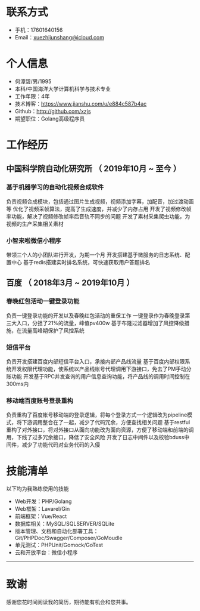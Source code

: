 # 联系方式

* 手机：17601640156
* Email：xuezhijunshang@icloud.com

# 个人信息

* 何潭碧/男/1995
* 本科/中国海洋大学计算机科学与技术专业
* 工作年限：4年
* 技术博客：https://www.jianshu.com/u/e884c587b4ac
* Github：http://github.com/xzjs
* 期望职位：Golang高级程序员

# 工作经历

## 中国科学院自动化研究所 （ 2019年10月 ~ 至今 ）

### 基于机器学习的自动化视频合成软件

负责视频合成模块，包括通过图片生成视频，视频添加字幕，加配音，加过渡动画等
优化了视频采帧算法，提高了生成速度，并减少了内存占用
开发了视频修改帧率功能，解决了视频修改帧率后音轨不同步的问题
开发了素材采集爬虫功能，为视频的生产采集相关素材

### 小智来啦微信小程序

带领三个人的小团队进行开发，为期一个月
开发搭建基于微服务的日志系统、配置中心
基于redis搭建实时排名系统，可快速获取用户答题排名

## 百度 （ 2018年3月 ~ 2019年10月 ）

### 春晚红包活动一键登录功能

负责一键登录功能的开发以及春晚红包活动的重保工作
一键登录作为春晚登录第三大入口，分担了21%的流量，峰值pv400w
基于布隆过滤器增加了风控降级措施，在流量高峰期保护了风控系统

### 短信平台

负责开发搭建百度内部短信平台入口，承接内部产品线流量
基于百度内部权限系统开发权限代理功能，使系统以产品线帐号代理调用下游接口，免去了PM手动分账功能
开发基于RPC并发查询的用户信息查询功能，将产品线的调用时间控制在300ms内

### 移动端百度账号登录重构

负责重构了百度帐号移动端的登录逻辑，将每个登录方式一个逻辑改为pipeline模式，将下游调用整合在了一起，减少了代码冗余，方便查找相关问题
基于restful重构了对外接口，将对外接口从面向功能改为面向资源，方便了移动端和前端的调用，下线了过多冗余接口，降低了安全风险
开发了日志中间件以及校验bduss中间件，减少了功能代码对业务代码的入侵

# 技能清单

以下均为我熟练使用的技能

* Web开发：PHP/Golang
* Web框架：Lavarel/Gin
* 前端框架：Vue/React
* 数据库相关：MySQL/SQLSERVER/SQLite
* 版本管理、文档和自动化部署工具：Git/PHPDoc/Swagger/Composer/GoMoudle
* 单元测试：PHPUnit/Gomock/GoTest
* 云和开放平台：微信小程序

- - -

# 致谢

感谢您花时间阅读我的简历，期待能有机会和您共事。